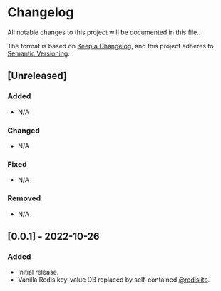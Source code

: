 # Changelog

All notable changes to this project will be documented in this file..

The format is based on [Keep a Changelog](https://keepachangelog.com/en/1.0.0/),
and this project adheres to [Semantic Versioning](https://semver.org/spec/v2.0.0.html).

## [Unreleased]

### Added 

- N/A

### Changed

- N/A

### Fixed

- N/A

### Removed

- N/A

## [0.0.1] - 2022-10-26

### Added

- Initial release.
- Vanilla Redis key-value DB replaced by self-contained [@redislite](https://github.com/yahoo/redislite).

[//]: # ([unreleased]: https://github.com/olivierlacan/keep-a-changelog/compare/v1.1.0...HEAD)

[//]: # ([0.0.1]: https://github.com/olivierlacan/keep-a-changelog/releases/tag/v0.0.1)